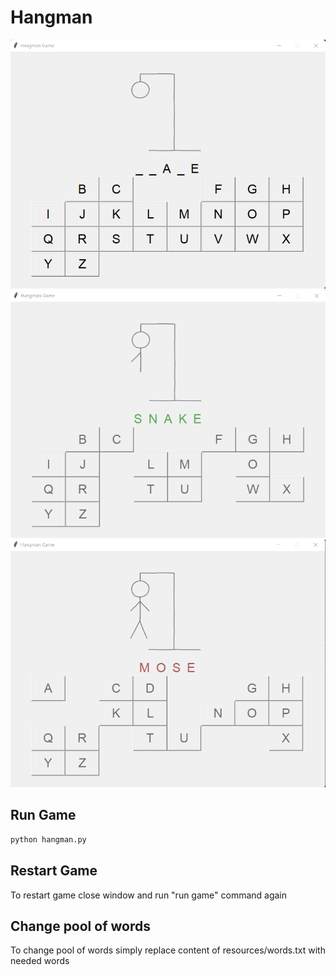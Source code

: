 # Hangman
![](./docs/images/doc_screen_game.png)
![](./docs/images/doc_screen_win.png)
![](./docs/images/doc_screen_lose.png)


## Run Game
```python
python hangman.py
```

## Restart Game
To restart game close window and run "run game" command again

## Change pool of words
To change pool of words simply replace content of resources/words.txt with needed words